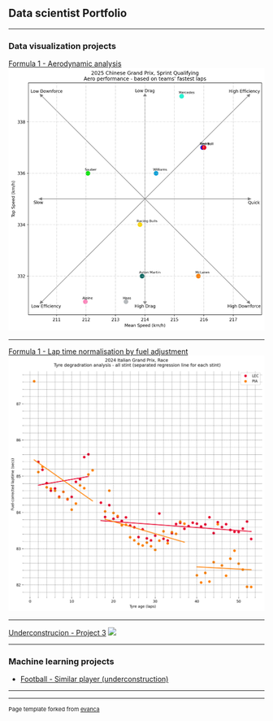 ## Data scientist Portfolio

---

### Data visualization projects

[Formula 1 - Aerodynamic analysis](https://f1-testing.streamlit.app/)
<img src="images/preview_1-1.jpg?raw=true"/>

---
[Formula 1 - Lap time normalisation by fuel adjustment](https://fuel-corrected-laptime.streamlit.app)
<img src="images/preview_1-2.jpg?raw=true"/>

---
[Underconstrucion - Project 3](http://example.com/)
<img src="images/dummy_thumbnail.jpg?raw=true"/>

---

### Machine learning projects

- [Football - Similar player (underconstruction)](http://example.com/)

---




---
<p style="font-size:11px">Page template forked from <a href="https://github.com/evanca/quick-portfolio">evanca</a></p>
<!-- Remove above link if you don't want to attibute -->
